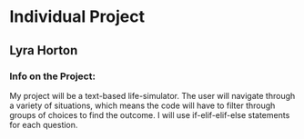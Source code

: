 # Individual Project
## Lyra Horton

### Info on the Project:
My project will be a text-based life-simulator. The user will navigate through a variety of situations, which means the code will have to filter through groups of choices to find the outcome. 
I will use if-elif-elif-else statements for each question.

